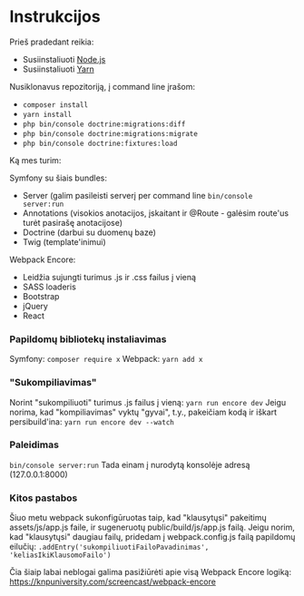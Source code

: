 # Instrukcijos
Prieš pradedant reikia:

 - Susiinstaliuoti [Node.js](https://nodejs.org/en/download/)
 - Susiinstaliuoti [Yarn](https://yarnpkg.com/lang/en/docs/install/)

 Nusiklonavus repozitoriją, į command line įrašom:
 

 - `composer install`
 - `yarn install`
 - `php bin/console doctrine:migrations:diff`
 - `php bin/console doctrine:migrations:migrate`
 - `php bin/console doctrine:fixtures:load`

Ką mes turim:

Symfony su šiais bundles:

 - Server (galim pasileisti serverį per command line 
 `bin/console server:run`
 - Annotations (visokios anotacijos, įskaitant ir @Route - 
 galėsim route'us turėt pasirašę anotacijose)
 - Doctrine (darbui su duomenų baze)
 - Twig (template'inimui)
 
 Webpack Encore:
 
 - Leidžia sujungti turimus .js ir .css failus į vieną
 - SASS loaderis
 - Bootstrap
 - jQuery
 - React
 
 ### Papildomų bibliotekų instaliavimas
 Symfony:
 `composer require x`
 Webpack:
 `yarn add x`
### "Sukompiliavimas"
Norint "sukompiliuoti" turimus .js failus į vieną:
`yarn run encore dev`
Jeigu norima, kad "kompiliavimas" vyktų "gyvai", t.y., 
pakeičiam kodą ir iškart persibuild'ina:
`yarn run encore dev --watch`

### Paleidimas
`bin/console server:run`
Tada einam į nurodytą konsolėje adresą (127.0.0.1:8000)

### Kitos pastabos
Šiuo metu webpack sukonfigūruotas taip, kad "klausytųsi"
pakeitimų assets/js/app.js faile, ir sugeneruotų public/build/js/app.js failą. Jeigu norim, kad "klausytųsi" daugiau failų, pridedam į webpack.config.js failą papildomų eilučių:
`.addEntry('sukompiliuotiFailoPavadinimas', 'keliasIkiKlausomoFailo')`

Čia šiaip labai neblogai galima pasižiūrėti apie visą Webpack Encore logiką:
https://knpuniversity.com/screencast/webpack-encore

